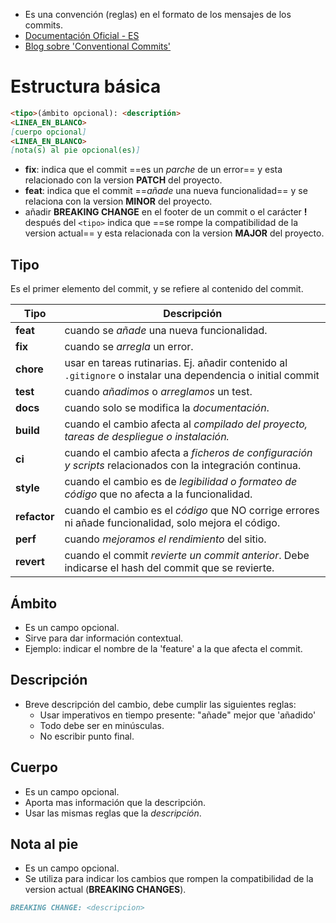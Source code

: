 - Es una convención (reglas) en el formato de los mensajes de los commits.
- [Documentación Oficial - ES](https://www.conventionalcommits.org/es/v1.0.0/)
- [Blog sobre 'Conventional Commits'](https://dev.to/achamorro_dev/conventional-commits-que-es-y-por-que-deberias-empezar-a-utilizarlo-23an)
# Estructura básica

```markdown
<tipo>(ámbito opcional): <descriptión>
<LINEA_EN_BLANCO>
[cuerpo opcional]
<LINEA_EN_BLANCO>
[nota(s) al pie opcional(es)]
```

- **fix**: indica que el commit ==es un _parche_ de un error== y esta relacionado con la version **PATCH** del proyecto.
- **feat**: indica que el commit ==_añade_ una nueva funcionalidad== y se relaciona con la version **MINOR** del proyecto.
- añadir **BREAKING CHANGE** en el footer de un commit o el carácter **!** después del `<tipo>` indica que ==se rompe la compatibilidad de la version actual== y esta relacionada con la version **MAJOR** del proyecto.

## Tipo

Es el primer elemento del commit, y se refiere al contenido del commit.

| Tipo         | Descripción                                                                                               |
| ------------ | --------------------------------------------------------------------------------------------------------- |
| **feat**     | cuando se _añade_ una nueva funcionalidad.                                                           |
| **fix**      | cuando se _arregla_ un error.                                                                        |
| **chore**    | usar en tareas rutinarias. Ej. añadir contenido al `.gitignore` o instalar una dependencia o initial commit           |
| **test**     | cuando _añadimos_ o _arreglamos_ un test.                                                            |
| **docs**     | cuando solo se modifica la _documentación_.                                                               |
| **build**    | cuando el cambio afecta al _compilado del proyecto, tareas de despliegue o instalación._                                                      |
| **ci**       | cuando el cambio afecta a _ficheros de configuración y scripts_ relacionados con la integración continua. |
| **style**    | cuando el cambio es de _legibilidad o formateo de código_ que no afecta a la funcionalidad.               |
| **refactor** | cuando el cambio es el _código_ que NO corrige errores ni añade funcionalidad, solo mejora el código.     |
| **perf**     | cuando _mejoramos el rendimiento_ del sitio.                                                                         |
| **revert**   | cuando el commit _revierte un commit anterior_. Debe indicarse el hash del commit que se revierte.        |

## Ámbito

- Es un campo opcional.
- Sirve para dar información contextual.
- Ejemplo: indicar el nombre de la 'feature' a la que afecta el commit.

## Descripción

- Breve descripción del cambio, debe cumplir las siguientes reglas:
	- Usar imperativos en tiempo presente: "añade" mejor que 'añadido'
	- Todo debe ser en minúsculas.
	- No escribir punto final.
## Cuerpo

- Es un campo opcional.
- Aporta mas información que la descripción.
- Usar las mismas reglas que la _descripción_.

## Nota al pie

- Es un campo opcional.
- Se utiliza para indicar los cambios que rompen la compatibilidad de la version actual (**BREAKING CHANGES**).

```markdown
BREAKING CHANGE: <descripcion>
```
